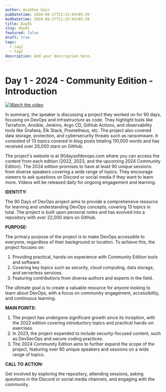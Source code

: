 ```yaml
---
author: Anubhav Gain
pubDatetime: 2024-09-27T21:22:03+05:30
modDatetime: 2024-09-27T21:22:03+05:30
title: Day01
slug: day01
featured: false
draft: true
tags:
  - tag1
  - tag2
description: Add your description here.
---
```


# Day 1 - 2024 - Community Edition - Introduction

[![Watch the video](/thumbnails/day1.png)](https://www.youtube.com/watch?v=W7txKrH06gc)

In summary, the speaker is discussing a project they worked on for 90 days, focusing on DevOps and infrastructure as code. They highlight tools like Terraform, Ansible, Jenkins, Argo CD, GitHub Actions, and observability tools like Grafana, Elk Stack, Prometheus, etc. The project also covered data storage, protection, and cybersecurity threats such as ransomware. It consisted of 13 topics covered in blog posts totaling 110,000 words and has received over 20,000 stars on GitHub.

The project's website is at 90daysofdevops.com where you can access the content from each edition (2022, 2023, and the upcoming 2024 Community Edition). The 2024 edition promises to have at least 90 unique sessions from diverse speakers covering a wide range of topics. They encourage viewers to ask questions on Discord or social media if they want to learn more. Videos will be released daily for ongoing engagement and learning.

**IDENTITY:**

The 90 Days of DevOps project aims to provide a comprehensive resource for learning and understanding DevOps concepts, covering 13 topics in total. The project is built upon personal notes and has evolved into a repository with over 22,000 stars on GitHub.

**PURPOSE:**

The primary purpose of the project is to make DevOps accessible to everyone, regardless of their background or location. To achieve this, the project focuses on:

1. Providing practical, hands-on experience with Community Edition tools and software.
2. Covering key topics such as security, cloud computing, data storage, and serverless services.
3. Featuring contributions from diverse authors and experts in the field.

The ultimate goal is to create a valuable resource for anyone looking to learn about DevOps, with a focus on community engagement, accessibility, and continuous learning.

**MAIN POINTS:**

1. The project has undergone significant growth since its inception, with the 2022 edition covering introductory topics and practical hands-on exercises.
2. In 2023, the project expanded to include security-focused content, such as DevSecOps and secure coding practices.
3. The 2024 Community Edition aims to further expand the scope of the project, featuring over 90 unique speakers and sessions on a wide range of topics.

**CALL TO ACTION:**

Get involved by exploring the repository, attending sessions, asking questions in the Discord or social media channels, and engaging with the community.
